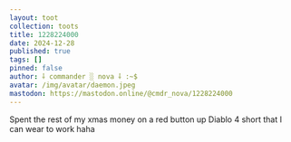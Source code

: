 ```yaml
---
layout: toot
collection: toots
title: 1228224000
date: 2024-12-28
published: true
tags: []
pinned: false
author: ⸸ commander ░ nova ⸸ :~$
avatar: /img/avatar/daemon.jpeg
mastodon: https://mastodon.online/@cmdr_nova/1228224000
---
```


Spent the rest of my xmas money on a red button up Diablo 4 short that I can wear to work haha
